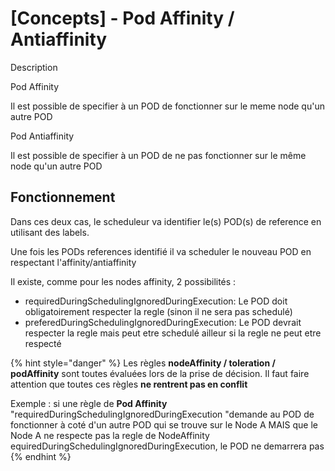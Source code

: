 # \[Concepts] - Pod Affinity / Antiaffinity

Description

Pod Affinity

Il est possible de specifier à un POD de fonctionner sur le meme node qu'un autre POD

Pod Antiaffinity

Il est possible de specifier à un POD de ne pas fonctionner sur le même node qu'un autre POD

## Fonctionnement

Dans ces deux cas, le scheduleur va identifier le(s) POD(s) de reference en utilisant des labels.

Une fois les PODs references identifié il va scheduler le nouveau POD en respectant l'affinity/antiaffinity

Il existe, comme pour les nodes affinity, 2 possibilités :&#x20;

* requiredDuringSchedulingIgnoredDuringExecution: Le POD doit obligatoirement respecter la regle (sinon il ne sera pas schedulé)
* preferedDuringSchedulingIgnoredDuringExecution: Le POD devrait respecter la regle mais peut etre schedulé ailleur si la regle ne peut etre respecté

{% hint style="danger" %}
Les règles **nodeAffinity / toleration / podAffinity** sont toutes évaluées lors de la prise de décision. Il faut faire attention que toutes ces règles **ne rentrent pas en conflit**

Exemple : si une règle de **Pod Affinity** "requiredDuringSchedulingIgnoredDuringExecution "demande au POD de fonctionner à coté d'un autre POD qui se trouve sur le Node A MAIS que le Node A ne respecte pas la regle de NodeAffinity equiredDuringSchedulingIgnoredDuringExecution, le POD ne demarrera pas
{% endhint %}

